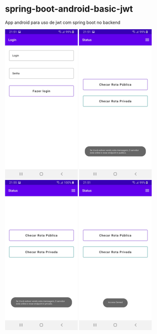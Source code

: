 # spring-boot-android-basic-jwt
App android para uso de jwt com spring boot no backend

<img src="images/login.jpg" width=240 heigh=240 /> <img src="images/public.jpg" width=240 heigh=240 /> <img src="images/private.jpg" width=240 heigh=240 /> <img src="images/accessdenied.jpg" width=240 heigh=240 />



